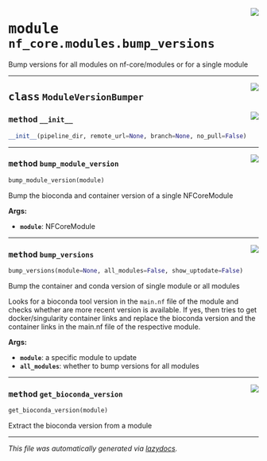 <!-- markdownlint-disable -->

<a href="../../../../../../tools/nf_core/modules/bump_versions.py#L0"><img align="right" style="float:right;" src="https://img.shields.io/badge/-source-cccccc?style=flat-square"></a>

# <kbd>module</kbd> `nf_core.modules.bump_versions`

Bump versions for all modules on nf-core/modules or for a single module

---

<a href="../../../../../../tools/nf_core/modules/bump_versions.py#L28"><img align="right" style="float:right;" src="https://img.shields.io/badge/-source-cccccc?style=flat-square"></a>

## <kbd>class</kbd> `ModuleVersionBumper`

<a href="../../../../../../tools/nf_core/modules/bump_versions.py#L29"><img align="right" style="float:right;" src="https://img.shields.io/badge/-source-cccccc?style=flat-square"></a>

### <kbd>method</kbd> `__init__`

```python
__init__(pipeline_dir, remote_url=None, branch=None, no_pull=False)
```

---

<a href="../../../../../../tools/nf_core/modules/bump_versions.py#L114"><img align="right" style="float:right;" src="https://img.shields.io/badge/-source-cccccc?style=flat-square"></a>

### <kbd>method</kbd> `bump_module_version`

```python
bump_module_version(module)
```

Bump the bioconda and container version of a single NFCoreModule

**Args:**

- <b>`module`</b>: NFCoreModule

---

<a href="../../../../../../tools/nf_core/modules/bump_versions.py#L38"><img align="right" style="float:right;" src="https://img.shields.io/badge/-source-cccccc?style=flat-square"></a>

### <kbd>method</kbd> `bump_versions`

```python
bump_versions(module=None, all_modules=False, show_uptodate=False)
```

Bump the container and conda version of single module or all modules

Looks for a bioconda tool version in the `main.nf` file of the module and checks whether are more recent version is available. If yes, then tries to get docker/singularity container links and replace the bioconda version and the container links in the main.nf file of the respective module.

**Args:**

- <b>`module`</b>: a specific module to update
- <b>`all_modules`</b>: whether to bump versions for all modules

---

<a href="../../../../../../tools/nf_core/modules/bump_versions.py#L224"><img align="right" style="float:right;" src="https://img.shields.io/badge/-source-cccccc?style=flat-square"></a>

### <kbd>method</kbd> `get_bioconda_version`

```python
get_bioconda_version(module)
```

Extract the bioconda version from a module

---

_This file was automatically generated via [lazydocs](https://github.com/ml-tooling/lazydocs)._
